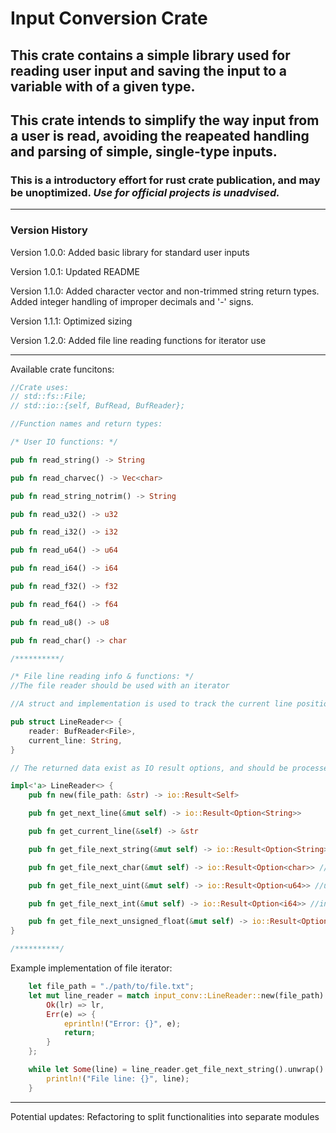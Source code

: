 # Input Conversion Crate

## This crate contains a simple library used for reading user input and saving the input to a variable with of a given type.

## This crate intends to simplify the way input from a user is read, avoiding the reapeated handling and parsing of simple, single-type inputs.

### This is a introductory effort for rust crate publication, and may be unoptimized. *Use for official projects is unadvised.*

---

### Version History

Version 1.0.0: Added basic library for standard user inputs

Version 1.0.1: Updated README

Version 1.1.0: Added character vector and non-trimmed string return types. Added integer handling of improper decimals and '-' signs.

Version 1.1.1: Optimized sizing

Version 1.2.0: Added file line reading functions for iterator use

---

Available crate funcitons:
```rust
//Crate uses:
// std::fs::File;
// std::io::{self, BufRead, BufReader};

//Function names and return types:

/* User IO functions: */

pub fn read_string() -> String

pub fn read_charvec() -> Vec<char>

pub fn read_string_notrim() -> String

pub fn read_u32() -> u32

pub fn read_i32() -> i32

pub fn read_u64() -> u64

pub fn read_i64() -> i64

pub fn read_f32() -> f32

pub fn read_f64() -> f64

pub fn read_u8() -> u8

pub fn read_char() -> char

/**********/

/* File line reading info & functions: */
//The file reader should be used with an iterator

//A struct and implementation is used to track the current line position and data

pub struct LineReader<> {
    reader: BufReader<File>,
    current_line: String,
}

// The returned data exist as IO result options, and should be processed using <data>.unwrap() when the data needs to be used

impl<'a> LineReader<> {
    pub fn new(file_path: &str) -> io::Result<Self> 

    pub fn get_next_line(&mut self) -> io::Result<Option<String>> 

    pub fn get_current_line(&self) -> &str

    pub fn get_file_next_string(&mut self) -> io::Result<Option<String>> //string ; get_next_line() wrapper

    pub fn get_file_next_char(&mut self) -> io::Result<Option<char>> //char

    pub fn get_file_next_uint(&mut self) -> io::Result<Option<u64>> //uint 64

    pub fn get_file_next_int(&mut self) -> io::Result<Option<i64>> //int 64

    pub fn get_file_next_unsigned_float(&mut self) -> io::Result<Option<f64>> //float 64
}

/**********/
```

Example implementation of file iterator:
```rust
    let file_path = "./path/to/file.txt";
    let mut line_reader = match input_conv::LineReader::new(file_path) {
        Ok(lr) => lr,
        Err(e) => {
            eprintln!("Error: {}", e);
            return;
        }
    };

    while let Some(line) = line_reader.get_file_next_string().unwrap() {
        println!("File line: {}", line);
    }

```

---

Potential updates:
Refactoring to split functionalities into separate modules